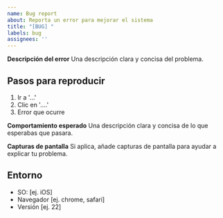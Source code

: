 ```yaml
---
name: Bug report
about: Reporta un error para mejorar el sistema
title: "[BUG] "
labels: bug
assignees: ''
---
```


**Descripción del error**
Una descripción clara y concisa del problema.

## Pasos para reproducir

1. Ir a '...'
2. Clic en '....'
3. Error que ocurre

**Comportamiento esperado**
Una descripción clara y concisa de lo que esperabas que pasara.

**Capturas de pantalla**
Si aplica, añade capturas de pantalla para ayudar a explicar tu problema.

## Entorno

- SO: [ej. iOS]
- Navegador [ej. chrome, safari]
- Versión [ej. 22]
